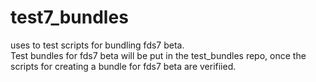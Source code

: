 # test7_bundles
uses to test scripts for bundling fds7 beta.  
Test bundles for fds7 beta will be put in the test_bundles repo, once the scripts for creating a bundle for fds7 beta are verifiied.
